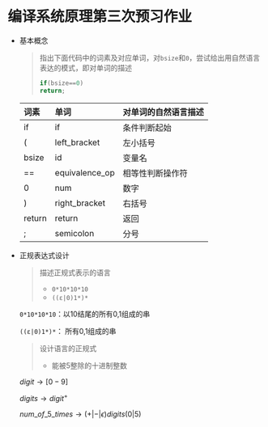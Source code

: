 # 编译系统原理第三次预习作业

- 基本概念

  >指出下面代码中的词素及对应单词，对`bsize`和`0`，尝试给出用自然语言表达的模式，即对单词的描述
  >
  >```c
  >if(bsize==0)
  >	return;
  >```

  | 词素   | 单词           | 对单词的自然语言描述 |
  | :----- | :------------- | -------------------- |
  | if     | if             | 条件判断起始         |
  | (      | left_bracket   | 左小括号             |
  | bsize  | id             | 变量名               |
  | ==     | equivalence_op | 相等性判断操作符     |
  | 0      | num            | 数字                 |
  | )      | right_bracket  | 右括号               |
  | return | return         | 返回                 |
  | ;      | semicolon      | 分号                 |

- 正规表达式设计

  >描述正规式表示的语言
  >
  >- `0*10*10*10`
  >- `((ε|0)1*)*`

  `0*10*10*10`：以10结尾的所有0,1组成的串

  `((ε|0)1*)*`： 所有0,1组成的串

  >设计语言的正规式
  >
  >- 能被5整除的十进制整数

  $digit→[0-9]$

  $digits→digit^+$

  $num\_of\_5\_times→(+|-|\epsilon)digits (0|5)$



